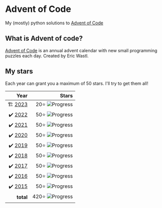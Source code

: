# Advent of Code
My (mostly) python solutions to [Advent of Code](https://adventofcode.com)

## What is Advent of code?
[Advent of Code](https://adventofcode.com/about) is an annual advent calendar with new small programming puzzles each day. Created by Eric Wastl.

## My stars
Each year can grant you a maximum of 50 stars. I'll try to get them all! 


|  Year |Stars |
|------:|---:|
| 🏗 [2023](2023) | 20⭐️ ![Progress](https://progress-bar.dev/20/?scale=50&suffix=⭐️)|
| ✔️ [2022](2022) | 50⭐️ ![Progress](https://progress-bar.dev/50/?scale=50&suffix=⭐️)|
| ✔️ [2021](2021) | 50⭐️ ![Progress](https://progress-bar.dev/50/?scale=50&suffix=⭐️)|
| ✔️ [2020](2020) | 50⭐️ ![Progress](https://progress-bar.dev/50/?scale=50&suffix=⭐️)|
| ✔️ [2019](2019) | 50⭐️ ![Progress](https://progress-bar.dev/50/?scale=50&suffix=⭐️)|
| ✔️ [2018](2018) | 50⭐️ ![Progress](https://progress-bar.dev/50/?scale=50&suffix=⭐️)|
| ✔️ [2017](2017) | 50⭐️ ![Progress](https://progress-bar.dev/50/?scale=50&suffix=⭐️)|
| ✔️ [2016](2016) | 50⭐️ ![Progress](https://progress-bar.dev/50/?scale=50&suffix=⭐️) | 
| ✔️ [2015](2015) | 50⭐️  ![Progress](https://progress-bar.dev/50/?scale=50&suffix=⭐️)  |
|**total** | 420⭐️ ![Progress](https://progress-bar.dev/420/?scale=450&suffix=⭐️)|
